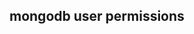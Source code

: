 <!-- cSpell:ignore mongoimport -->

<!-- markdownlint-disable MD041 -->

## mongodb user permissions
